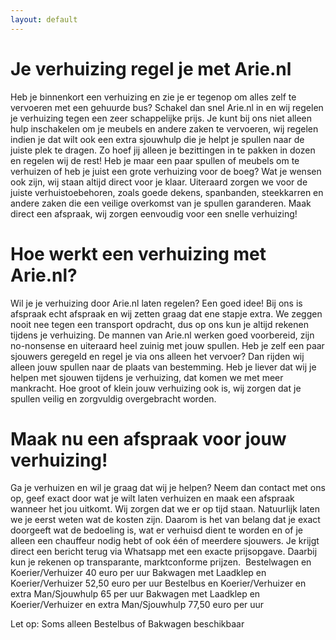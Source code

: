 ```yaml
---
layout: default
---
```


# Je verhuizing regel je met Arie.nl

Heb je binnenkort een verhuizing en zie je er tegenop om alles zelf te vervoeren met een
gehuurde bus? Schakel dan snel Arie.nl in en wij regelen je verhuizing tegen een zeer
schappelijke prijs. Je kunt bij ons niet alleen hulp inschakelen om je meubels en andere
zaken te vervoeren, wij regelen indien je dat wilt ook een extra sjouwhulp die je helpt je
spullen naar de juiste plek te dragen. Zo hoef jij alleen je bezittingen in te pakken in dozen en
regelen wij de rest! Heb je maar een paar spullen of meubels om te verhuizen of heb je juist
een grote verhuizing voor de boeg? Wat je wensen ook zijn, wij staan altijd direct voor je
klaar. Uiteraard zorgen we voor de juiste verhuistoebehoren, zoals goede dekens,
spanbanden, steekkarren en andere zaken die een veilige overkomst van je spullen
garanderen. Maak direct een afspraak, wij zorgen eenvoudig voor een snelle verhuizing!

# Hoe werkt een verhuizing met Arie.nl? 

Wil je je verhuizing door Arie.nl laten regelen? Een goed idee! Bij ons is afspraak echt
afspraak en wij zetten graag dat ene stapje extra. We zeggen nooit nee tegen een transport
opdracht, dus op ons kun je altijd rekenen tijdens je verhuizing. De mannen van Arie.nl
werken goed voorbereid, zijn no-nonsense en uiteraard heel zuinig met jouw spullen. Heb je
zelf een paar sjouwers geregeld en regel je via ons alleen het vervoer? Dan rijden wij alleen
jouw spullen naar de plaats van bestemming. Heb je liever dat wij je helpen met sjouwen
tijdens je verhuizing, dat komen we met meer mankracht. Hoe groot of klein jouw verhuizing
ook is, wij zorgen dat je spullen veilig en zorgvuldig overgebracht worden. 

# Maak nu een afspraak voor jouw verhuizing! 

Ga je verhuizen en wil je graag dat wij je helpen? Neem dan contact met ons op, geef exact
door wat je wilt laten verhuizen en maak een afspraak wanneer het jou uitkomt. Wij zorgen
dat we er op tijd staan. Natuurlijk laten we je eerst weten wat de kosten zijn. Daarom is het
van belang dat je exact doorgeeft wat de bedoeling is, wat er verhuisd dient te worden en of
je alleen een chauffeur nodig hebt of ook één of meerdere sjouwers. Je krijgt direct een
bericht terug via Whatsapp met een exacte prijsopgave. Daarbij kun je rekenen op
transparante, marktconforme prijzen. 
Bestelwagen en Koerier/Verhuizer 40 euro per uur
Bakwagen met Laadklep en Koerier/Verhuizer 52,50 euro per uur
Bestelbus en Koerier/Verhuizer en extra Man/Sjouwhulp 65 per uur
Bakwagen met Laadklep en Koerier/Verhuizer en extra Man/Sjouwhulp 77,50 euro
per uur 

Let op: Soms alleen Bestelbus of Bakwagen beschikbaar
